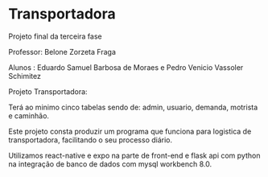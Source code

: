 # Transportadora

Projeto final da terceira fase 

Professor: Belone Zorzeta Fraga

Alunos : Eduardo Samuel Barbosa de Moraes e Pedro Venicio Vassoler Schimitez

Projeto Transportadora:

Terá ao minimo cinco tabelas sendo de: admin, usuario, demanda, motrista e caminhão.

Este projeto consta produzir um programa que funciona para logistica de transportadora, facilitando o seu processo diário.

Utilizamos react-native e expo na parte de front-end e flask api com python na integração de banco de dados com mysql workbench 8.0.

